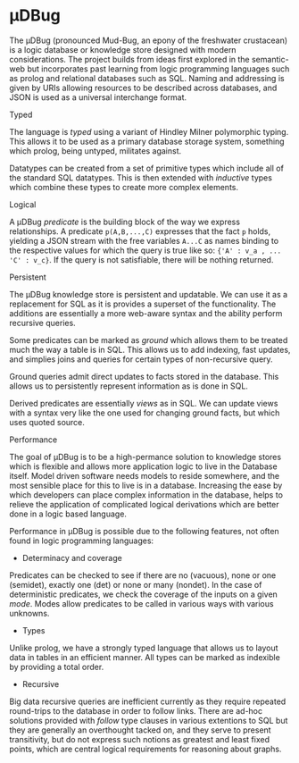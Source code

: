 μDBug
======

The μDBug (pronounced Mud-Bug, an epony of the freshwater crustacean)
is a logic database or knowledge store designed with modern
considerations.  The project builds from ideas first explored in the
semantic-web but incorporates past learning from logic programming
languages such as prolog and relational databases such as SQL. Naming
and addressing is given by URIs allowing resources to be described
across databases, and JSON is used as a universal interchange format.

Typed 
­­­­­

The language is *typed* using a variant of Hindley Milner polymorphic
typing. This allows it to be used as a primary database storage
system, something which prolog, being untyped, militates against.

Datatypes can be created from a set of primitive types which include
all of the standard SQL datatypes. This is then extended with
*inductive* types which combine these types to create more complex
elements.

Logical
­­­­­­­

A μDBug *predicate* is the building block of the way we express
relationships. A predicate ``p(A,B,...,C)`` expresses that the fact
``p`` holds, yielding a JSON stream with the free variables ``A...C``
as names binding to the respective values for which the query is true
like so: ``{'A' : v_a , ... 'C' : v_c}``. If the query is not
satisfiable, there will be nothing returned.

Persistent
­­­­­­­­­­

The μDBug knowledge store is persistent and updatable. We can use it
as a replacement for SQL as it is provides a superset of the
functionality. The additions are essentially a more web-aware syntax
and the ability perform recursive queries.

Some predicates can be marked as *ground* which allows them to be
treated much the way a table is in SQL. This allows us to add
indexing, fast updates, and simplies joins and queries for certain
types of non-recursive query. 

Ground queries admit direct updates to facts stored in the
database. This allows us to persistently represent information as is
done in SQL.

Derived predicates are essentially *views* as in SQL. We can update
views with a syntax very like the one used for changing ground facts,
but which uses quoted source.

Performance
­­­­­­­­­­­

The goal of μDBug is to be a high-permance solution to knowledge
stores which is flexible and allows more application logic to live in
the Database itself. Model driven software needs models to reside
somewhere, and the most sensible place for this to live is in a
database. Increasing the ease by which developers can place complex
information in the database, helps to relieve the application of
complicated logical derivations which are better done in a logic based
language.

Performance in μDBug is possible due to the following features, not
often found in logic programming languages: 

* Determinacy and coverage

Predicates can be checked to see if there are no (vacuous), none or
one (semidet), exactly one (det) or none or many (nondet). In the case
of deterministic predicates, we check the coverage of the inputs on a
given *mode*. Modes allow predicates to be called in various ways with
various unknowns.

* Types 

Unlike prolog, we have a strongly typed language that allows us to
layout data in tables in an efficient manner. All types can be marked
as indexible by providing a total order.

* Recursive

Big data recursive queries are inefficient currently as they require
repeated round-trips to the database in order to follow links. There
are ad-hoc solutions provided with *follow* type clauses in various
extentions to SQL but they are generally an overthought tacked on, and
they serve to present transitivity, but do not express such notions as
greatest and least fixed points, which are central logical
requirements for reasoning about graphs.

